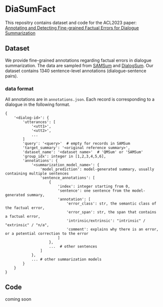 # DiaSumFact
This repositry contains dataset and code for the ACL2023 paper: [Annotating and Detecting Fine-grained Factual Errors for Dialogue
Summarization](https://aclanthology.org/2023.acl-long.377.pdf)

## Dataset
We provide fine-grained annotations regarding factual errors in dialogue summarization. The data are sampled from [SAMSum](https://aclanthology.org/D19-5409/) and [DialogSum](https://aclanthology.org/2021.naacl-main.472/).
Our dataset contains 1340 sentence-level annotations (dialogue-sentence pairs).

### data format
All annotations are in `annotations.json`. Each record is corresponding to a dialogue in the following format.
```
{
    '<dialog-id>': {
        'utterances': [
            '<utt1>',
            '<utt2>',
            ...
        ]
        'query': '<query>'  # empty for records in SAMSum
        'target_summary': '<original reference summary>',
        'dataset_name': '<dataset name>'  # 'QMSum' or 'SAMSum'
        'group_idx': integer in [1,2,3,4,5,6],
        'annotations': {
            '<summarization_model_name>': {
                'model_prediction': model-generated summary, usually containing multiple sentences
                'sentence_annotations': [
                    {
                        'index': integer starting from 0,
                        'sentence': one sentence from the model-generated summary,
                        'annotation': [
                            'error_class': str, the semantic class of the factual error,
                            'error_span': str, the span that contains a factual error,
                            'intrinsic/extrinsic': "intrinsic" / "extrinsic" / "n/a",
                            'comment': explains why there is an error, or a potential correction to the error
                        ]
                    },
                    ...  # other sentences
                ]
            },
            ... # other summarization models
        }    
    }
}
```

## Code
coming soon